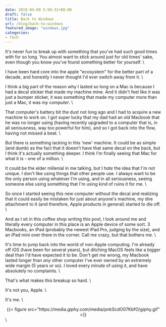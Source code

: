 ```yaml
---
date: 2019-04-09 5:50:31+00:00
draft: false
title: Back to Windows
url: /blog/back-to-windows
featured_image: "windows.jpg"
categories:
- Tech
---
```

It's never fun to break up with something that you've had such good times with for so long. You almost want to stick 
around just for old times' sake, even though you know you've found something better for yourself. \

I have been hard core into the apple "ecosystem" for the better part of a decade, and honestly I never thought I'd
ever switch away from it. \

I think a big part of the reason why I lasted so long on a Mac is because I had a decal sticker that made my machine
mine. And it didn't feel like it was just a bumper sticker, it was something that made my computer more than just a
Mac, it was *my computer*. \

That computer's battery bit the dust not long ago and I had to acquire a new machine to work on. I got super lucky
that my dad had an old Macbook that he was no longer using (having recently upgraded to a computer that is, in all 
seriousness, way too powerful for him), and so I got back into the flow, having not missed a beat. \

But there is something lacking in this 'new' machine. It could be as simple (and dumb) as the fact that it doesn't
have that same decal on the back, but I think it's actually something deeper. I think I'm finally seeing that Mac 
for what it is - one of a million. \

It could be the elder millenial in me talking, but I *hate* the idea that I'm not unique. I don't like using things
that other people use. I always want to be the only person using whatever I'm using, and in all seriousness, seeing
someone else using something that I'm using kind of ruins it for me. \

So once I started seeing this new computer without the decal and realizing that it could easily be mistaken for just
about anyone's machine, my dire attachment to it (and therefore, Apple products in general) started to die off. \

And as I sit in this coffee shop writing this post, I look around me and literally every computer in this place is an
Apple device of some sort. 3 Macbooks, an iPad (probably the newest iPad Pro, judging by the size), and an iPad mini 
over there in the corner. Call me crazy, but that bothers me. \

It's time to jump back into the world of non-Apple computing. I'm already off iOS (have been for several years), but
ditching MacOS feels like a bigger deal than I'd have expected it to be. Don't get me wrong, my Macbook lasted longer
than *any* other computer I've ever owned by an extremely wide margin (5 years or so). I loved every minute of using 
it, and have absolutely no complaints. \

That's what makes this breakup so hard. \

It's not you, Apple. \

It's me. \

<center> {{< figure src="https://media.giphy.com/media/pnkScdO07KbfO/giphy.gif" >}}</center> \
